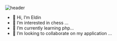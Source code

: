 ![header](https://capsule-render.vercel.app/api?type=waving&color=auto&height=300&section=header&text=capsule%20render&fontSize=90)


- 👋 Hi, I’m Eldin
- 👀 I’m interested in chess ...
- 🌱 I’m currently learning php...
- 💞️ I’m looking to collaborate on my application ...
